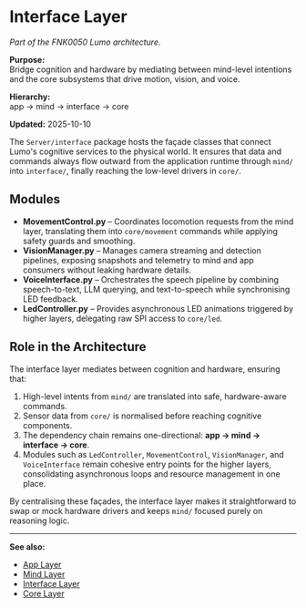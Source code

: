 # Interface Layer

*Part of the FNK0050 Lumo architecture.*

**Purpose:**  
Bridge cognition and hardware by mediating between mind-level intentions and the core subsystems that drive motion, vision, and voice.

**Hierarchy:**  
app → mind → interface → core

**Updated:** 2025-10-10

The `Server/interface` package hosts the façade classes that connect Lumo's cognitive services to the physical world. It ensures that data and commands always flow outward from the application runtime through `mind/` into `interface/`, finally reaching the low-level drivers in `core/`.

## Modules

* **MovementControl.py** – Coordinates locomotion requests from the mind layer, translating them into `core/movement` commands while applying safety guards and smoothing.
* **VisionManager.py** – Manages camera streaming and detection pipelines, exposing snapshots and telemetry to mind and app consumers without leaking hardware details.
* **VoiceInterface.py** – Orchestrates the speech pipeline by combining speech-to-text, LLM querying, and text-to-speech while synchronising LED feedback.
* **LedController.py** – Provides asynchronous LED animations triggered by higher layers, delegating raw SPI access to `core/led`.

## Role in the Architecture

The interface layer mediates between cognition and hardware, ensuring that:

1. High-level intents from `mind/` are translated into safe, hardware-aware commands.
2. Sensor data from `core/` is normalised before reaching cognitive components.
3. The dependency chain remains one-directional: **app → mind → interface → core**.
4. Modules such as `LedController`, `MovementControl`, `VisionManager`, and `VoiceInterface` remain cohesive entry points for the higher layers, consolidating asynchronous loops and resource management in one place.

By centralising these façades, the interface layer makes it straightforward to swap or mock hardware drivers and keeps `mind/` focused purely on reasoning logic.

---
**See also:**
- [App Layer](../app/app.md)
- [Mind Layer](../mind/mind.md)
- [Interface Layer](../interface/interface.md)
- [Core Layer](../core/core.md)
